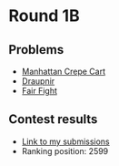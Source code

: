 # Round 1B

## Problems

- [Manhattan Crepe Cart](/Round%201B/Manhattan%20Crepe%20Cart)
- [Draupnir](/Round%201B/Draupnir)
- [Fair Fight](/Round%201B/Fair%20Fight)

## Contest results

- [Link to my submissions](https://codingcompetitions.withgoogle.com/codejam/submissions/0000000000051706/d2FjaGlubw)
- Ranking position: 2599
